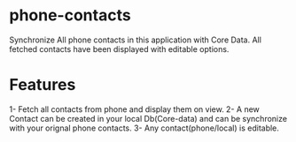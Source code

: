 # phone-contacts
Synchronize All phone contacts in this application with Core Data. All fetched contacts have been displayed with editable options. 

# Features
1- Fetch all contacts from phone and display them on view.
2- A new Contact can be created in your local Db(Core-data) and can be synchronize with your orignal phone contacts.
3- Any contact(phone/local) is editable. 
